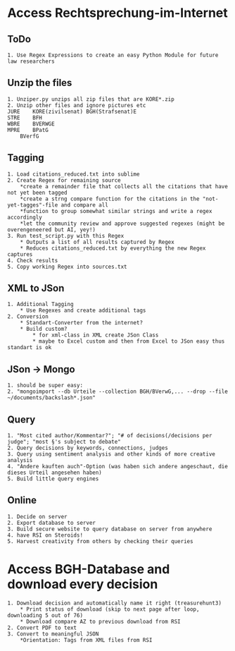 # Access Rechtsprechung-im-Internet
## ToDo
	1. Use Regex Expressions to create an easy Python Module for future law researchers
## Unzip the files
	1. Unziper.py unzips all zip files that are KORE*.zip
	2. Unzip other files and ignore pictures etc
	JURE 	KORE(zivilsenat) BGH(Strafsenat)E 
	STRE 	BFH
	WBRE 	BVERWGE
	MPRE 	BPatG
	 	BVerfG
## Tagging
	1. Load citations_reduced.txt into sublime
	2. Create Regex for remaining source
		*create a remainder file that collects all the citations that have not yet been tagged
		*create a strng compare function for the citations in the "not-yet-tagges"-file and compare all
		*function to group somewhat similar strings and write a regex accordingly
		*let the community review and approve suggested regexes (might be overengeneered but AI, yey!)
	3. Run test_script.py with this Regex
		* Outputs a list of all results captured by Regex
		* Reduces citations_reduced.txt by everything the new Regex captures
	4. Check results
	5. Copy working Regex into sources.txt

## XML to JSon
	1. Additional Tagging 
		* Use Regexes and create additional tags
	2. Conversion
		* Standart-Converter from the internet?
		* Build custom?
			* for xml-class in XML create JSon Class
			* maybe to Excel custom and then from Excel to JSon easy thus standart is ok
## JSon -> Mongo 
	1. should be super easy:
	2. "mongoimport --db Urteile --collection BGH/BVerwG,... --drop --file ~/documents/backslash*.json"
## Query
	1. "Most cited author/Kommentar?"; "# of decisions(/decisions per judge"; "most §'s subject to debate"
	2. Query decisions by keywords, connections, judges
	3. Query using sentiment analysis and other kinds of more creative analysis
	4. "Andere kauften auch"-Option (was haben sich andere angeschaut, die dieses Urteil angesehen haben)
	5. Build little query engines
## Online
	1. Decide on server
	2. Export database to server
	3. Build secure website to query database on server from anywhere
	4. have RSI on Steroids!
	5. Harvest creativity from others by checking their queries

# Access BGH-Database and download every decision
	1. Download decision and automatically name it right (treasurehunt3)
		* Print status of download (skip to next page after loop, downloading 5 out of 76)
		* Download compare AZ to previous download from RSI
	2. Convert PDF to text
	3. Convert to meaningful JSON
		*Orientation: Tags from XML files from RSI

